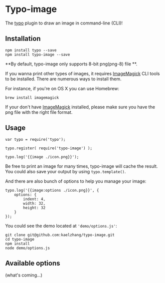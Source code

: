 # Typo-image

The [typo](https://github.com/kaelzhang/typo) plugin to draw an image in command-line (CLI)!

## Installation

	npm install typo --save
	npm install typo-image --save

**By default, typo-image only supports 8-bit png(png-8) file **. 

If you wanna print other types of images, it requires [ImageMagick](http://www.imagemagick.org/script/index.php) CLI tools to be installed. There are numerous ways to install them. 

For instance, if you're on OS X you can use Homebrew: 

	brew install imagemagick

If your don't have [ImageMagick](http://www.imagemagick.org/script/index.php) installed, please make sure you have the png file with the right file format.

	
## Usage
	
	var typo = require('typo');
	
	typo.register( require('typo-image') );
	
	typo.log('{{image ./icon.png}}');
	
Be free to print an image for many times, typo-image will cache the result. You could also save your output by using `typo.template()`.

	
And there are also bunch of options to help you manage your image:

	typo.log('{{image:options ./icon.png}}', {
		options: {
			indent: 4,
			width: 32,
			height: 32
		}
	});
	
You could see the demo located at `'demo/options.js'`:

	git clone git@github.com:kaelzhang/typo-image.git
	cd typo-image
	npm install
	node demo/options.js
	
## Available options

(what's coming...)
	
	
	
